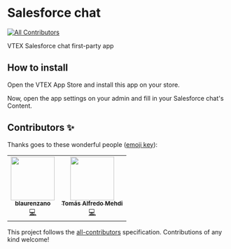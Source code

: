 # Salesforce chat
<!-- ALL-CONTRIBUTORS-BADGE:START - Do not remove or modify this section -->
[![All Contributors](https://img.shields.io/badge/all_contributors-1-orange.svg?style=flat-square)](#contributors-)
<!-- ALL-CONTRIBUTORS-BADGE:END -->

VTEX Salesforce chat first-party app

## How to install

Open the VTEX App Store and install this app on your store.

Now, open the app settings on your admin and fill in your Salesforce chat's Content.

## Contributors ✨

Thanks goes to these wonderful people ([emoji key](https://allcontributors.org/docs/en/emoji-key)):

<!-- ALL-CONTRIBUTORS-LIST:START - Do not remove or modify this section -->
<!-- prettier-ignore-start -->
<!-- markdownlint-disable -->
<table>
  <tr>
    <td align="center"><a href="https://github.com/blaurenzano"><img src="https://avatars3.githubusercontent.com/u/49657838?v=4" width="100px;" alt=""/><br /><sub><b>blaurenzano</b></sub></a><br /><a href="https://github.com/vtex-apps/salesforce-chat/commits?author=blaurenzano" title="Code">💻</a></td>
    <td align="center"><a href="https://github.com/tomymehdi"><img src="https://avatars.githubusercontent.com/u/774112?v=4" width="100px;" alt=""/><br /><sub><b>Tomás Alfredo Mehdi</b></sub></a><br /><a href="https://github.com/vtex-apps/salesforce-chat/commits?author=tomymehdi" title="Code">💻</a></td>
  </tr>
</table>

<!-- markdownlint-enable -->
<!-- prettier-ignore-end -->
<!-- ALL-CONTRIBUTORS-LIST:END -->

This project follows the [all-contributors](https://github.com/all-contributors/all-contributors) specification. Contributions of any kind welcome!
